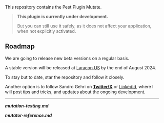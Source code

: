 This repository contains the Pest Plugin Mutate.

> **This plugin is currently under development.**
> 
>  But you can still use it safely, as it does not affect your application, when not explicitly activated.

## Roadmap

We are going to release new beta versions on a regular basis.

A stable version will be released at [Laracon US](https://laracon.us/) by the end of August 2024.

To stay but to date, star the repository and follow it closely.

Another option is to follow Sandro Gehri on **[Twitter/X](https://twitter.com/gehrisandro)** or [LinkedId](https://www.linkedin.com/in/sandro-gehri-02150b41/), where I will post tips and tricks, and updates about the ongoing development. 

---

___mutation-testing.md___

___mutator-reference.md___

